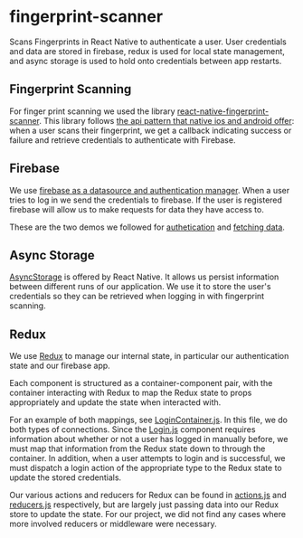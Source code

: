 # fingerprint-scanner

Scans Fingerprints in React Native to authenticate a user.
User credentials and data are stored in firebase, redux is used for local state management, and async storage is used to hold onto credentials between app restarts.

## Fingerprint Scanning

For finger print scanning we used the library [react-native-fingerprint-scanner](https://www.npmjs.com/package/react-native-fingerprint-scanner). This library follows [the api pattern that native ios and android offer](https://stackoverflow.com/a/41705766/6526330): when a user scans their fingerprint, we get a callback indicating success or failure and retrieve credentials to authenticate with Firebase.

## Firebase

We use [firebase as a datasource and authentication manager](https://firebase.google.com/docs/reference/js/). When a user tries to log in we send the credentials to firebase. If the user is registered firebase will allow us to make requests for data they have access to.

These are the two demos we followed for [authetication](http://bitvbit.blogspot.com/2016/07/firebase-auth-v3-with-react-native.html) and [fetching data](http://bitvbit.blogspot.com/2016/08/react-native-firebase-tutorial-list.html).

## Async Storage

[AsyncStorage](https://facebook.github.io/react-native/docs/asyncstorage.html) is offered by React Native. It allows us persist information between different runs of our application. We use it to store the user's credentials so they can be retrieved when logging in with fingerprint scanning.

## Redux

We use [Redux](http://redux.js.org/) to manage our internal state, in particular our authentication state and our firebase app.

Each component is structured as a container-component pair, with the container interacting with Redux to map the Redux state to props appropriately and update the state when interacted with.

For an example of both mappings, see [LoginContainer.js](https://github.com/steveccable/fingerprint-scanner/blob/master/src/containers/LoginContainer.js).  In this file, we do both types of connections.  Since the [Login.js](https://github.com/steveccable/fingerprint-scanner/blob/master/src/containers/Login.js) component requires information about whether or not a user has logged in manually before, we must map that information from the Redux state down to through the container.  In addition, when a user attempts to login and is successful, we must dispatch a login action of the appropriate type to the Redux state to update the stored credentials.

Our various actions and reducers for Redux can be found in [actions.js](https://github.com/steveccable/fingerprint-scanner/blob/master/src/actions/actions.js) and [reducers.js](https://github.com/steveccable/fingerprint-scanner/blob/master/src/actions/reducers.js) respectively, but are largely just passing data into our Redux store to update the state.  For our project, we did not find any cases where more involved reducers or middleware were necessary.
